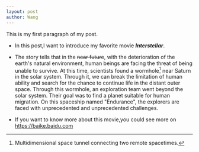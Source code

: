 ```yaml
---
layout: post
author: Wang
---
```

This is my first paragraph of my post.

- In this post,I want to introduce my favorite movie ***Interstellar***.

- The story tells that in the ~~near future~~, with the deterioration of the earth's natural environment, human beings are facing the threat of being unable to survive. At this time, scientists found a wormhole[^1] near Saturn in the solar system. Through it, we can break the limitation of human ability and search for the chance to continue life in the distant outer space. Through this wormhole, an exploration team went beyond the solar system. Their goal was to find a planet suitable for human migration. On this spaceship named "Endurance", the explorers are faced with unprecedented and unprecedented challenges.

- If you want to know more about this movie,you could see more on <https://baike.baidu.com>

[^1]:Multidimensional space tunnel connecting two remote spacetimes.
